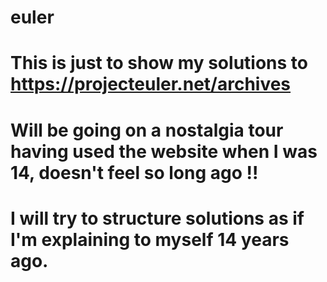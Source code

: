# euler
# This is just to show my solutions to https://projecteuler.net/archives
# Will be going on a nostalgia tour having used the website when I was 14, doesn't feel so long ago !!
# I will try to structure solutions as if I'm explaining to myself 14 years ago.
